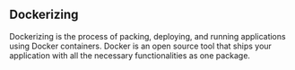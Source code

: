 ## Dockerizing

Dockerizing is the process of packing, deploying, and running applications using Docker containers.
Docker is an open source tool that ships your application with all the necessary functionalities as one package. 
